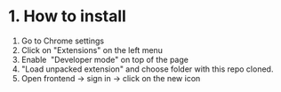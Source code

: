 # 1. How to install #
1. Go to Chrome settings
2. Click on "Extensions" on the left menu
3. Enable  "Developer mode" on top of the page
4. "Load unpacked extension" and choose folder with this repo cloned.
5. Open frontend -> sign in -> click on the new icon